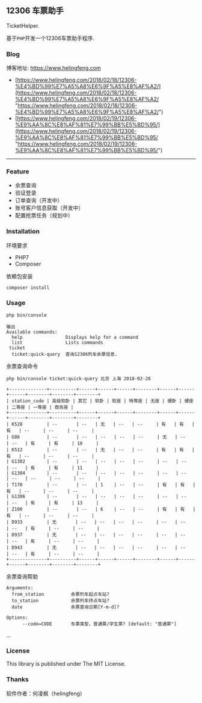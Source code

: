 ## 12306 车票助手

TicketHelper.

基于`PHP`开发一个12306车票助手程序.


### Blog

博客地址: https://www.helingfeng.com

- [https://www.helingfeng.com/2018/02/18/12306-%E4%BD%99%E7%A5%A8%E6%9F%A5%E8%AF%A2/](https://www.helingfeng.com/2018/02/18/12306-%E4%BD%99%E7%A5%A8%E6%9F%A5%E8%AF%A2/ "https://www.helingfeng.com/2018/02/18/12306-%E4%BD%99%E7%A5%A8%E6%9F%A5%E8%AF%A2/")
- [https://www.helingfeng.com/2018/02/19/12306-%E9%AA%8C%E8%AF%81%E7%99%BB%E5%BD%95/](https://www.helingfeng.com/2018/02/19/12306-%E9%AA%8C%E8%AF%81%E7%99%BB%E5%BD%95/ "https://www.helingfeng.com/2018/02/19/12306-%E9%AA%8C%E8%AF%81%E7%99%BB%E5%BD%95/")

---


### Feature

- 余票查询 
- 验证登录
- 订单查询（开发中）
- 账号客户信息获取（开发中）
- 配置抢票任务（规划中）

### Installation

环境要求

- PHP7
- Composer

依赖包安装

```shell
composer install
```

### Usage

```shell
php bin/console

输出
Available commands:
  help                Displays help for a command
  list                Lists commands
 ticket
  ticket:quick-query  查询12306列车余票信息.
```

余票查询命令

```shell
php bin/console ticket:quick-query 北京 上海 2018-02-28

+--------------+----------+------+------+------+--------+------+------+------+--------+--------+--------+
| station_code | 高级软卧 | 其它 | 软卧 | 软座 | 特等座 | 无座 | 硬卧 | 硬座 | 二等座 | 一等座 | 商务座 |
+--------------+----------+------+------+------+--------+------+------+------+--------+--------+--------+
| K528         | --       | --   | 无   | --   | --     | 有   | 有   | 有   | --     | --     | --     |
| G86          | --       | --   | --   | --   | --     | 无   | --   | --   | 有     | 有     | 10     |
| K512         | --       | --   | 无   | --   | --     | 有   | 有   | 有   | --     | --     | --     |
| G1302        | --       | --   | --   | --   | --     | --   | --   | --   | 有     | 有     | 11     |
| G1304        | --       | --   | --   | --   | --     | --   | --   | --   | --     | --     | --     |
| T170         | --       | --   | 1    | --   | --     | 有   | 有   | 有   | --     | --     | --     |
| G1306        | --       | --   | --   | --   | --     | --   | --   | --   | 有     | 有     | 13     |
| Z100         | --       | --   | 6    | --   | --     | 有   | 有   | 有   | --     | --     | --     |
| D933         | 无       | --   | --   | --   | --     | --   | --   | --   | 有     | --     | --     |
| D937         | 无       | --   | --   | --   | --     | --   | --   | --   | 有     | --     | --     |
| D943         | 无       | --   | --   | --   | --     | --   | --   | --   | 有     | --     | --     |
+--------------+----------+------+------+------+--------+------+------+------+--------+--------+--------+

```

余票查询帮助

```shell
Arguments:
  from_station          余票列车起点车站?
  to_station            余票列车终点车站?
  date                  余票查询日期[Y-m-d]?

Options:
      --code=CODE       车票类型，普通票/学生票? [default: "普通票"]

```

...

### License

This library is published under The MIT License.

### Thanks

软件作者：何凌枫（helingfeng）